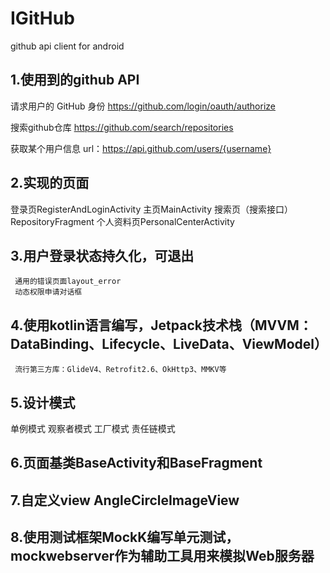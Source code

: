 # IGitHub
github api client for android

## 1.使用到的github API
请求用户的 GitHub 身份
https://github.com/login/oauth/authorize

搜索github仓库
https://github.com/search/repositories

获取某个用户信息
url：https://api.github.com/users/{username}

## 2.实现的页面
登录页RegisterAndLoginActivity
主页MainActivity
搜索页（搜索接口）RepositoryFragment
个人资料页PersonalCenterActivity

## 3.用户登录状态持久化，可退出
     通用的错误页面layout_error
     动态权限申请对话框

## 4.使用kotlin语言编写，Jetpack技术栈（MVVM：DataBinding、Lifecycle、LiveData、ViewModel）
     流行第三方库：GlideV4、Retrofit2.6、OkHttp3、MMKV等

## 5.设计模式
单例模式
观察者模式
工厂模式
责任链模式

## 6.页面基类BaseActivity和BaseFragment

## 7.自定义view AngleCircleImageView

## 8.使用测试框架MockK编写单元测试，mockwebserver作为辅助工具用来模拟Web服务器